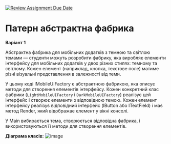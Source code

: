 [![Review Assignment Due Date](https://classroom.github.com/assets/deadline-readme-button-24ddc0f5d75046c5622901739e7c5dd533143b0c8e959d652212380cedb1ea36.svg)](https://classroom.github.com/a/UO7VGONk)
# Патерн абстрактна фабрика

**Варіант 1**

Абстрактна фабрика для мобільних додатків з темною та світлою темами — студенти можуть розробити фабрику, яка виробляє елементи інтерфейсу для мобільних додатків у двох різних стилях: темному та світлому. Кожен елемент (наприклад, кнопка, текстове поле) матиме різні візуальні представлення в залежності від теми.

У цьому коді IMobileUIFactory є абстрактною фабрикою, яка описує методи для створення елементів інтерфейсу. Кожен конкретний клас фабрики (`LightMobileUIFactory` і `DarkMobileUIFactory`) реалізує цей інтерфейс і створює елементи з відповідною темою. Кожен елемент інтерфейсу реалізує відповідний інтерфейс (IButton або ITextField) і має метод Render, який відображає елемент у вікні консолі.

У Main вибирається тема, створюється відповідна фабрика, і використовуються її методи для створення елементів.

**Діаграма класів:**
![image](https://github.com/Ostroh-Academy/05-abstract-factory-Cruci13/assets/92023689/7302ed56-19e4-4282-8b12-edce1da6c127)




